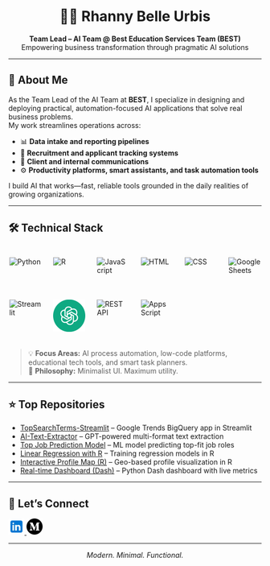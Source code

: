 <h1 align="center">👩‍💻 Rhanny Belle Urbis</h1>
<p align="center"><strong>Team Lead – AI Team @ Best Education Services Team (BEST)</strong><br>
Empowering business transformation through pragmatic AI solutions</p>

---

## 🧠 About Me

As the Team Lead of the AI Team at <strong>BEST</strong>, I specialize in designing and deploying practical, automation-focused AI applications that solve real business problems.  
My work streamlines operations across:

- 📊 <strong>Data intake and reporting pipelines</strong>  
- 👥 <strong>Recruitment and applicant tracking systems</strong>  
- 💬 <strong>Client and internal communications</strong>  
- ⚙️ <strong>Productivity platforms, smart assistants, and task automation tools</strong>

I build AI that works—fast, reliable tools grounded in the daily realities of growing organizations.

---

## 🛠️ Technical Stack

<style>
  .tech-grid {
    display: grid;
    grid-template-columns: repeat(auto-fit, minmax(64px, 1fr));
    gap: 20px;
    justify-items: center;
    align-items: center;
    padding: 20px 0;
  }
</style>

<div class="tech-grid">
  <img src="https://cdn.jsdelivr.net/gh/devicons/devicon/icons/python/python-original.svg" alt="Python" width="64" height="64">
  <img src="https://cdn.jsdelivr.net/gh/devicons/devicon/icons/r/r-original.svg" alt="R" width="64" height="64">
  <img src="https://cdn.jsdelivr.net/gh/devicons/devicon/icons/javascript/javascript-original.svg" alt="JavaScript" width="64" height="64">
  <img src="https://cdn.jsdelivr.net/gh/devicons/devicon/icons/html5/html5-original.svg" alt="HTML" width="64" height="64">
  <img src="https://cdn.jsdelivr.net/gh/devicons/devicon/icons/css3/css3-original.svg" alt="CSS" width="64" height="64">
  <img src="https://upload.wikimedia.org/wikipedia/commons/d/da/Google_Drive_logo.png" alt="Google Sheets" width="64" height="64">
  <img src="https://streamlit.io/images/brand/streamlit-logo-secondary-colormark-darktext.png" alt="Streamlit" width="64" height="64">
  <img src="https://github.com/rnx2024/rnx2024/raw/main/vecteezy_openai-chatgpt-logo-icon_22227364.png" alt="OpenAI" width="64" height="64">
  <img src="https://cdn-icons-png.flaticon.com/512/1048/1048953.png" alt="REST API" width="64" height="64">
  <img src="https://ssl.gstatic.com/docs/script/images/logo.png" alt="Apps Script" width="64" height="64">
</div>

> 💡 <strong>Focus Areas:</strong> AI process automation, low-code platforms, educational tech tools, and smart task planners.  
> 🧩 <strong>Philosophy:</strong> Minimalist UI. Maximum utility.

---

## ⭐ Top Repositories

<ul>
  <li><a href="https://github.com/rnx2024/TopSearchTerms-Streamlit" target="_blank">TopSearchTerms-Streamlit</a> – Google Trends BigQuery app in Streamlit</li>
  <li><a href="https://github.com/rnx2024/AI-Text-Extractor" target="_blank">AI-Text-Extractor</a> – GPT-powered multi-format text extraction</li>
  <li><a href="https://github.com/rnx2024/top-job-prediction_model" target="_blank">Top Job Prediction Model</a> – ML model predicting top-fit job roles</li>
  <li><a href="https://github.com/rnx2024/Linear-Regression-Model-Training-with-R" target="_blank">Linear Regression with R</a> – Training regression models in R</li>
  <li><a href="https://github.com/rnx2024/Interactive-Profile-Map-using-R-Programming" target="_blank">Interactive Profile Map (R)</a> – Geo-based profile visualization in R</li>
  <li><a href="https://github.com/rnx2024/Real-time-Dashboard-Python-Dash-" target="_blank">Real-time Dashboard (Dash)</a> – Python Dash dashboard with live metrics</li>
</ul>

---

## 📡 Let’s Connect

<p align="left">
  <a href="https://www.linkedin.com/in/rhanny-belle-urbis" target="_blank">
    <img src="https://github.com/rnx2024/rnx2024/blob/main/icons8-linkedin-48.png" alt="LinkedIn" width="32" height="32">
  </a>
  <a href="https://medium.com/@rnx2024" target="_blank">
    <img src="https://github.com/rnx2024/rnx2024/blob/main/medium.png" alt="Medium" width="32" height="32">
  </a>
</p>

---

<p align="center"><i>Modern. Minimal. Functional.</i></p>
